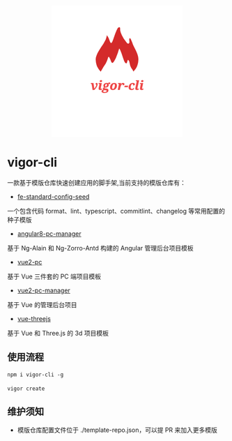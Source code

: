 <div align="center"><img src="./logo.png"/></div>

# vigor-cli

一款基于模版仓库快速创建应用的脚手架,当前支持的模版仓库有：

- [fe-standard-config-seed](https://github.com/fengyinchao/fe-standard-config-seed)

一个包含代码 format、lint、typescript、commitlint、changelog 等常用配置的种子模版

- [angular8-pc-manager](https://github.com/VigorDP/Angular-Manager-System)

基于 Ng-Alain 和 Ng-Zorro-Antd 构建的 Angular 管理后台项目模板

- [vue2-pc](https://github.com/VigorDP/vue2-pc)

基于 Vue 三件套的 PC 端项目模板

- [vue2-pc-manager](https://github.com/VigorDP/vue2-pc-manager)

基于 Vue 的管理后台项目

- [vue-threejs](https://github.com/VigorDP/vue-threejs)

基于 Vue 和 Three.js 的 3d 项目模板

## 使用流程

```
npm i vigor-cli -g

vigor create
```

## 维护须知

- 模版仓库配置文件位于 ./template-repo.json，可以提 PR 来加入更多模版
